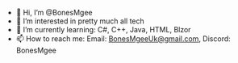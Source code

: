 - 👋 Hi, I’m @BonesMgee
- 👀 I’m interested in pretty much all tech
- 🌱 I’m currently learning: C#, C++, Java, HTML, Blzor
- 📫 How to reach me: Email: BonesMgeeUk@gmail.com, Discord: BonesMgee

<!---
BonesMgee/BonesMgee is a ✨ special ✨ repository because its `README.md` (this file) appears on your GitHub profile.
You can click the Preview link to take a look at your changes.
--->
